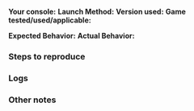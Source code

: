 <!--
### Use the latest version of nds-bootstrap when reporting compatibility issues.
### Duplicate issues will be closed. Please keep this in mind before submitting one.
### Delete everything in <!-- -- > beforehand
-->

**Your console:** <!-- What console are you using? -->
**Launch Method:** <!-- Is it launched via the SD card or a flashcart? Is SCFG locked or Unlocked? Please be specific and include firmwares and versions-->
**Version used:** <!-- Specify whether you used release or Nightly. If you use Nightly, please include the hash. Simply saying "latest" isn't helpful -->
**Game tested/used/applicable:** <!-- Include MD5 hashes, Title IDs and anything that could be used to identify it. If it's homebrew, please link said homebrew here -->

**Expected Behavior:** <!--What should have happened-->
**Actual Behavior:** <!--What actually happened?-->

### Steps to reproduce

<!-- List here anything needed to reproduce this issue. Be sure to include the nds-bootstrap.ini file -->

### Logs

<!-- Please enable debug logging and add everything here -->

### Other notes


